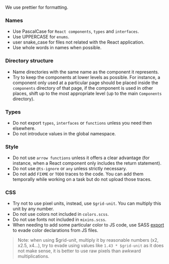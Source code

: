 We use prettier for formatting.

### Names
- Use PascalCase for `React components`, `types` and `interfaces`.
- Use UPPERCASE for `enums`.
- user snake_case for files not related with the React application.
- Use whole words in names when possible.

### Directory structure
- Name directories with the same name as the component it represents.
- Try to keep the components at lower levels as possible. For instance, a component only used
  at a particular page should be placed inside the `components` directory of that page, if the component
  is used in other places, shift up to the most appropriate level (up to the main `Components` directory).

### Types
- Do not export `types`, `interfaces` or `functions` unless you need then elsewhere.
- Do not introduce values in the global namespace.

### Style
- Do not use `arrow functions` unless it offers a clear advantage (for instance, when a React component only includes the return statement).
- Do not use `@ts-ignore` or `any` unless strictly necessary.
- Do not add `FIXME` or `TODO` traces to the code. You can add them temporally while working on a task but do not upload
  those traces.

### CSS
- Try not to use pixel units, instead, use `$grid-unit`. You can multiply this unit by any number.
- Do not use colors not included in `colors.scss`.
- Do not use fonts not included in `mixins.scss`.
- When needing to add some particular color to JS code, use SASS [export](https://stackoverflow.com/questions/57536228/export-sass-scss-variables-to-javascript-without-exporting-them-to-css) to evade color declarations from JS files.

> Note: when using $grid-unit, multiply it by reasonable numbers (x2, x2.5, x4...), try to evade using values
> like `1.43 * $grid-unit` as it does not make sense, it is better to use raw pixels than awkward multiplications.
